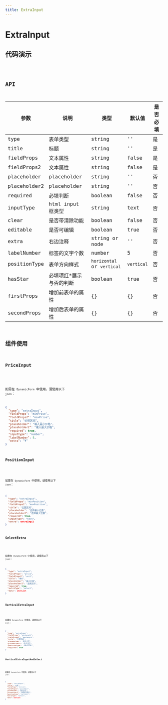 ```yaml
---
title: ExtraInput
---
```


# ExtraInput

## 代码演示

<code src="./demo/index.tsx" />

## API

| 参数         | 说明                     | 类型                       | 默认值     | 是否必填 |
| ------------ | ------------------------ | -------------------------- | ---------- | -------- |
| type         | 表单类型                 | string                     | ''         | 是       |
| title        | 标题                     | string                     | ''         | 是       |
| fieldProps   | 文本属性                 | string                     | false      | 是       |
| fieldProps2  | 文本属性                 | string                     | false      | 是       |
| placeholder  | placeholder              | string                     | ''         | 否       |
| placeholder2 | placeholder              | string                     | ''         | 否       |
| required     | 必填判断                 | boolean                    | false      | 否       |
| inputType    | html input 框类型        | string                     | text       | 否       |
| clear        | 是否带清除功能           | boolean                    | false      | 否       |
| editable     | 是否可编辑               | boolean                    | true       | 否       |
| extra        | 右边注释                 | string or node             | ''         | 否       |
| labelNumber  | 标签的文字个数           | number                     | 5          | 否       |
| positionType | 表单方向样式             | `horizontal` or `vertical` | `vertical` | 否       |
| hasStar      | 必填项红\*展示与否的判断 | boolean                    | true       | 否       |
| firstProps   | 增加前表单的属性         | {}                         | {}         | 否       |
| secondProps  | 增加后表单的属性         | {}                         | {}         | 否       |

## 组件使用

### PriceInput

<code src="./demo/priceInput.tsx" />

如需在 `DynamicForm` 中使用，请使用以下 `json`：

```json
{
  "type": "extraInput",
  "fieldProps": "minPrise",
  "fieldProps2": "maxPrise",
  "title": "价格区间",
  "placeholder": "输入最小价格",
  "placeholder2": "输入最大价格",
  "required": true,
  "inputType": "number",
  "labelNumber": 8,
  "extra": "¥"
}
```

### PositionInput

<code src="./demo/positionInput.tsx" />

如需在 `DynamicForm` 中使用，请使用以下 `json`：

```json
{
  "type": "extraInput",
  "fieldProps": "minPosition",
  "fieldProps2": "maxPosition",
  "title": "位置区间",
  "placeholder": "选择最小位置",
  "placeholder2": "选择最大位置",
  "required": true,
  "inputType": "text",
  "extra": extraImg()
}
```

### SelectExtra

<code src="./demo/selectExtra.tsx" />

如需在 `DynamicForm` 中使用，请使用以下 `json`：

```json
{
  "type": "extraInput",
  "fieldProps": "price",
  "fieldProps2": "unit",
  "title": "单价",
  "placeholder": "输入价格",
  "placeholder2": "选择区间",
  "required": true,
  "extraType": "select",
  "data": unitList
}
```

### VerticalExtraInput

<code src="./demo/verticalExtraInput.tsx" />

如需在 `DynamicForm` 中使用，请使用以下 `json`：

```json
{
  "type": "extraInput",
  "fieldProps": "minLength",
  "fieldProps2": "maxLength",
  "title": "长度区间",
  "placeholder": "输入长度",
  "placeholder2": "输入长度",
  "positionType": "vertical",
  "required": true
}
```

### VerticalExtraInputAndSelect

<code src="./demo/verticalExtraInputAndSelect.tsx" />

如需在 `DynamicForm` 中使用，请使用以下 `json`：

```json
{
  "type": "extraInput",
  "title": "价格",
  "fieldProps": "prices",
  "fieldProps2": "priceUnit",
  "placeholder": "输入长度",
  "placeholder2": "选择长度单位",
  "positionType": "vertical",
  "extraType": "select",
  "data": unitList
}
```
